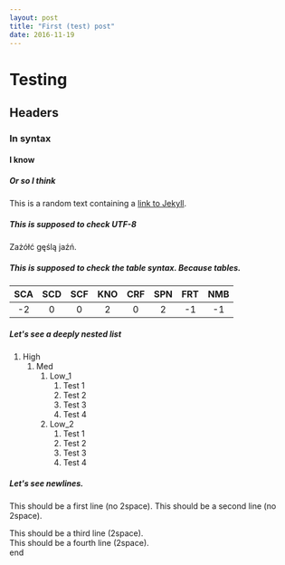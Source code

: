 ```yaml
---
layout: post
title: "First (test) post"
date: 2016-11-19
---
```


# Testing #
## Headers ##
### In syntax ###
#### I know ####
##### Or so I think #####

This is a random text containing a [link to Jekyll](http://jekyllrb.com).

##### This is supposed to check UTF-8 #####

Zażółć gęślą jaźń.

##### This is supposed to check the table syntax. Because tables. #####

|  SCA |  SCD |  SCF |  KNO |  CRF |  SPN |  FRT |  NMB |
|:----:|:----:|:----:|:----:|:----:|:----:|:----:|:----:|
|  -2  |   0  |   0  |   2  |   0  |   2  |  -1  |  -1  |

##### Let's see a deeply nested list #####

1. High
    1. Med
        1. Low_1
            1. Test 1
            1. Test 2
            1. Test 3
            1. Test 4
        2. Low_2
            1. Test 1
            2. Test 2
            3. Test 3
            4. Test 4

##### Let's see newlines. #####

This should be a first line (no 2space).
This should be a second line (no 2space).


This should be a third line (2space).  
This should be a fourth line (2space).  
end
